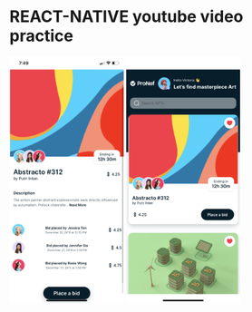 # REACT-NATIVE youtube video practice
<p float="left">
    <img src='./assets/pic1.png' height="40%" width="40%"/>
    <img src='./assets/pic2.png' height="40%" width="40%"/>
</p>